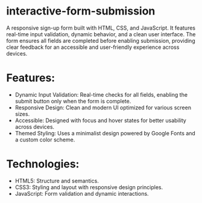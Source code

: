 # interactive-form-submission
A responsive sign-up form built with HTML, CSS, and JavaScript. It features real-time input validation, dynamic behavior, and a clean user interface. The form ensures all fields are completed before enabling submission, providing clear feedback for an accessible and user-friendly experience across devices.

# Features:
* Dynamic Input Validation: Real-time checks for all fields, enabling the submit button only when the form is complete.
* Responsive Design: Clean and modern UI optimized for various screen sizes.
* Accessible: Designed with focus and hover states for better usability across devices.
* Themed Styling: Uses a minimalist design powered by Google Fonts and a custom color scheme.

# Technologies:
* HTML5: Structure and semantics.
* CSS3: Styling and layout with responsive design principles.
* JavaScript: Form validation and dynamic interactions.
